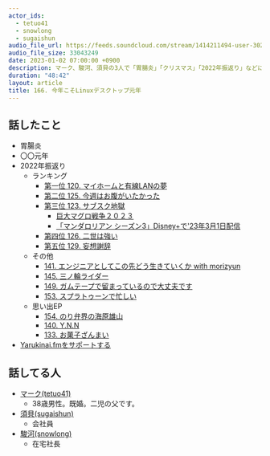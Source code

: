 ```yaml
---
actor_ids:
  - tetuo41
  - snowlong
  - sugaishun
audio_file_url: https://feeds.soundcloud.com/stream/1414211494-user-302747142-yarukinai-166-2022-01-02.mp3
audio_file_size: 33043249
date: 2023-01-02 07:00:00 +0900
description: マーク、駿河、須貝の3人で「胃腸炎」「クリスマス」「2022年振返り」などについて話しました。
duration: "48:42"
layout: article
title: 166. 今年こそLinuxデスクトップ元年
---
```


## 話したこと
- 胃腸炎
- 〇〇元年
- 2022年振返り
  - ランキング
    - [第一位 120. マイホームと有線LANの夢](https://yarukinai.fm/episode/120)
    - [第二位 125. 今週はお腹がいたかった](https://yarukinai.fm/episode/125)
    - [第三位 123. サブスク地獄](https://yarukinai.fm/episode/123)
      - [巨大マグロ戦争２０２３](https://www.tv-tokyo.co.jp/maguro_2023/)
      - [「マンダロリアン シーズン3」Disney+で'23年3月1日配信](https://av.watch.impress.co.jp/docs/news/1460723.html)
    - [第四位 126. 二世は強い](https://yarukinai.fm/episode/126)
    - [第五位 129. 妄想謝辞](https://yarukinai.fm/episode/129)
  - その他
    - [141. エンジニアとしてこの先どう生きていくか with morizyun](https://yarukinai.fm/episode/141)
    - [145. 三ノ輪ライダー](https://yarukinai.fm/episode/145)
    - [149. ガムテープで留まっているので大丈夫です](https://yarukinai.fm/episode/149)
    - [153. スプラトゥーンで忙しい](https://yarukinai.fm/episode/153)
  - 思い出EP
    - [154. のり弁界の海原雄山](https://yarukinai.fm/episode/154)
    - [140. Y.N.N](https://yarukinai.fm/episode/140)
    - [133. お菓子ざんまい](https://yarukinai.fm/episode/133)
- [Yarukinai.fmをサポートする](https://note.com/tetuo41/circle)

## 話してる人
- [マーク(tetuo41)](https://twitter.com/tetuo41)
  - 38歳男性。既婚。二児の父です。
- [須貝(sugaishun)](https://twitter.com/sugaishun)
  - 会社員
- [駿河(snowlong)](https://twitter.com/_snowlong)
  - 在宅社長
